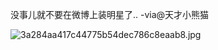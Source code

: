 

没事儿就不要在微博上装明星了.. -via@天才小熊猫

![3a284aa417c44775b54dec786c8eaab8.jpg](https://wxlzmt.github.io/cdn1/ext/qw/groups/40016/3a284aa417c44775b54dec786c8eaab8.jpg)

